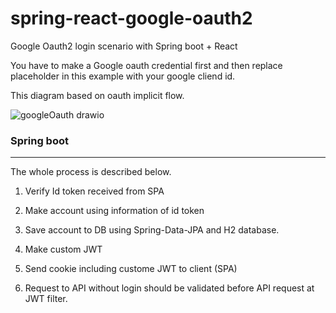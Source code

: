 # spring-react-google-oauth2

Google Oauth2 login scenario with Spring boot + React

You have to make a Google oauth credential first and then replace placeholder in this example with your google cliend id.

This diagram based on oauth implicit flow.

![googleOauth drawio](https://user-images.githubusercontent.com/55564829/169686208-1b2926c0-b27e-4154-9853-a4a8ffec286c.png)



### Spring boot

***

The whole process is described below.

1. Verify Id token received from SPA

2. Make account using information of id token

3. Save account to DB using Spring-Data-JPA and H2 database.

4. Make custom JWT

5. Send cookie including custome JWT to client (SPA)

6. Request to API without login should be validated before API request at JWT filter.



